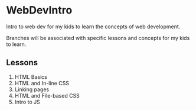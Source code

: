 # WebDevIntro
Intro to web dev for my kids to learn the concepts of web development.

Branches will be associated with specific lessons and concepts for my kids to learn.

## Lessons

1. HTML Basics
2. HTML and In-line CSS
3. Linking pages
4. HTML and File-based CSS
5. Intro to JS
